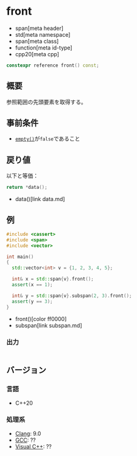 # front
* span[meta header]
* std[meta namespace]
* span[meta class]
* function[meta id-type]
* cpp20[meta cpp]

```cpp
constexpr reference front() const;
```

## 概要
参照範囲の先頭要素を取得する。


## 事前条件
- [`empty()`](empty.md)が`false`であること


## 戻り値
以下と等価：

```cpp
return *data();
```
* data()[link data.md]


## 例
```cpp example
#include <cassert>
#include <span>
#include <vector>

int main()
{
  std::vector<int> v = {1, 2, 3, 4, 5};

  int& x = std::span{v}.front();
  assert(x == 1);

  int& y = std::span{v}.subspan(2, 3).front();
  assert(y == 3);
}
```
* front()[color ff0000]
* subspan[link subspan.md]

### 出力
```
```

## バージョン
### 言語
- C++20

### 処理系
- [Clang](/implementation.md#clang): 9.0
- [GCC](/implementation.md#gcc): ??
- [Visual C++](/implementation.md#visual_cpp): ??
